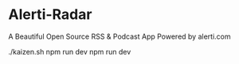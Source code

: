 # Alerti-Radar
A Beautiful Open Source RSS &amp; Podcast App Powered by alerti.com

./kaizen.sh
 npm run dev
 npm run dev

